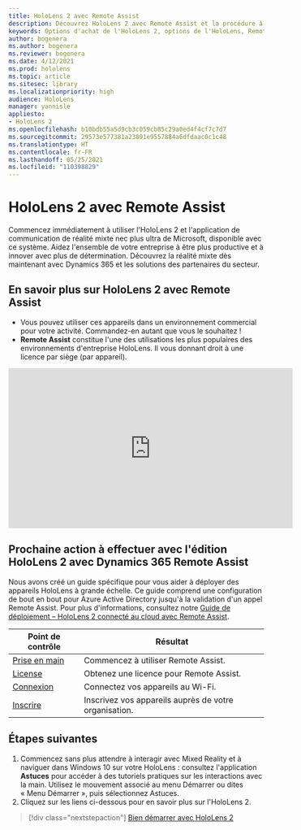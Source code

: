 ```yaml
---
title: HoloLens 2 avec Remote Assist
description: Découvrez HoloLens 2 avec Remote Assist et la procédure à suivre après l'avoir acquis.
keywords: Options d'achat de l'HoloLens 2, options de l'HoloLens, Remote Assist
author: bogenera
ms.author: bogenera
ms.reviewer: bogenera
ms.date: 4/12/2021
ms.prod: hololens
ms.topic: article
ms.sitesec: library
ms.localizationpriority: high
audience: HoloLens
manager: yannisle
appliesto:
- HoloLens 2
ms.openlocfilehash: b10bdb55a5d9cb3c059cb85c29a0ed4f4cf7c7d7
ms.sourcegitcommit: 29573e577381a23891e9557884a6dfdaac0c1c48
ms.translationtype: HT
ms.contentlocale: fr-FR
ms.lasthandoff: 05/25/2021
ms.locfileid: "110398829"
---
```

# <a name="hololens-2-with-remote-assist"></a>HoloLens 2 avec Remote Assist

Commencez immédiatement à utiliser l'HoloLens 2 et l'application de communication de réalité mixte nec plus ultra de Microsoft, disponible avec ce système. Aidez l'ensemble de votre entreprise à être plus productive et à innover avec plus de détermination. Découvrez la réalité mixte dès maintenant avec Dynamics 365 et les solutions des partenaires du secteur.

## <a name="learn-about-hololens-2-with-remote-assist"></a>En savoir plus sur HoloLens 2 avec Remote Assist
- Vous pouvez utiliser ces appareils dans un environnement commercial pour votre activité. Commandez-en autant que vous le souhaitez !
- **Remote Assist** constitue l'une des utilisations les plus populaires des environnements d'entreprise HoloLens. Il vous donnant droit à une licence par siège (par appareil).

<iframe width="560" height="315" src="https://www.youtube.com/embed/d3YT8j0yYl0" frameborder="0" allow="accelerometer; autoplay; clipboard-write; encrypted-media; gyroscope; picture-in-picture" allowfullscreen></iframe>

## <a name="heres-what-to-do-next-with-the-hololens-2-with-dynamics-365-remote-assist-edition"></a>Prochaine action à effectuer avec l'édition HoloLens 2 avec Dynamics 365 Remote Assist

Nous avons créé un guide spécifique pour vous aider à déployer des appareils HoloLens à grande échelle. Ce guide comprend une configuration de bout en bout pour Azure Active Directory jusqu'à la validation d'un appel Remote Assist. Pour plus d'informations, consultez notre [Guide de déploiement – HoloLens 2 connecté au cloud avec Remote Assist](hololens2-cloud-connected-overview.md).

| Point de contrôle  | Résultat                                |
|-------------|----------------------------------------|
| [Prise en main](https://docs.microsoft.com/dynamics365/mixed-reality/remote-assist/overview-hololens) | Commencez à utiliser Remote Assist.        |
| [License](https://docs.microsoft.com/dynamics365/mixed-reality/remote-assist/deploy-remote-assist#add-and-assign-licenses)     | Obtenez une licence pour Remote Assist.      |
| [Connexion](https://docs.microsoft.com/hololens/hololens-network)     | Connectez vos appareils au Wi-Fi.       |
| [Inscrire](https://docs.microsoft.com/hololens/hololens-enroll-mdm)      | Inscrivez vos appareils auprès de votre organisation. |

## <a name="next-steps"></a>Étapes suivantes

1. Commencez sans plus attendre à interagir avec Mixed Reality et à naviguer dans Windows 10 sur votre HoloLens : consultez l'application **Astuces** pour accéder à des tutoriels pratiques sur les interactions avec la main. Utilisez le mouvement associé au menu Démarrer ou dites « Menu Démarrer », puis sélectionnez Astuces.
1. Cliquez sur les liens ci-dessous pour en savoir plus sur l'HoloLens 2.

> [!div class="nextstepaction"]
> [Bien démarrer avec HoloLens 2](hololens2-basic-usage.md)